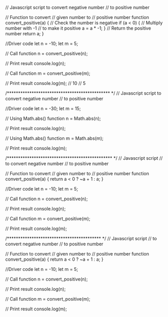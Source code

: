 // Javascript script to convert negative number
// to positive number

// Function to convert
// given number to
// positive number
function convert_positive(a) {
  // Check the number is negative
  if (a < 0) {
    // Multiply number with -1
    // to make it positive
    a = a * -1;
  }
  // Return the positive number
  return a;
}

//Driver code
let n = -10;
let m = 5;

// Call function
n = convert_positive(n);

// Print result
console.log(n);

// Call function
m = convert_positive(m);

// Print result
console.log(m);
// 10
// 5

/********************************************** */
// Javascript script to convert negative number
// to positive number

//Driver code
let n = -30;
let m = 15;

// Using Math.abs() function
n = Math.abs(n);

// Print result
console.log(n);

// Using Math.abs() function
m = Math.abs(m);

// Print result
console.log(m);

/*********************************************** */
// Javascript script
// to convert negative number
// to positive number

// Function to convert
// given number to
// positive number
function convert_positive(a) {
  return a < 0 ? ~a + 1 : a;
}

//Driver code
let n = -10;
let m = 5;

// Call function
n = convert_positive(n);

// Print result
console.log(n);

// Call function
m = convert_positive(m);

// Print result
console.log(m);

/****************************************** */
// Javascript script
// to convert negative number
// to positive number

// Function to convert
// given number to
// positive number
function convert_positive(a) {
  return a < 0 ? ~a + 1 : a;
}

//Driver code
let n = -10;
let m = 5;

// Call function
n = convert_positive(n);

// Print result
console.log(n);

// Call function
m = convert_positive(m);

// Print result
console.log(m);
